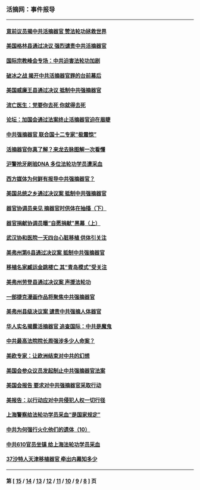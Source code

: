 ### 活摘网：事件报导
---
#### [意前议员揭中共活摘器官 赞法轮功拯救世界](../../pages/nf5877/n13203445.md?09030430) 
#### [美国格林县通过决议 强烈谴责中共活摘器官](../../pages/nf5877/n13119367.md?09030430) 
#### [国际宗教峰会专场：中共迫害法轮功加剧](../../pages/nf5877/n13088279.md?09030430) 
#### [破冰之战 揭开中共活摘器官罪的台前幕后](../../pages/nf5877/n13082457.md?09030430) 
#### [美国威廉王县通过决议 抵制中共强摘器官](../../pages/nf5877/n13056521.md?09030430) 
#### [流亡医生：党要你去死 你就得去死](../../pages/nf5877/n13052835.md?09030430) 
#### [论坛：加国会通过法案终止活摘器官迫在眉睫](../../pages/nf5877/n13029839.md?09030430) 
#### [中共强摘器官 联合国十二专家“极震惊”](../../pages/nf5877/n13024313.md?09030430) 
#### [活摘器官你真了解？来龙去脉图解一次看懂](../../pages/nf5877/n13013820.md?09030430) 
#### [沪警抢牙刷验DNA 多位法轮功学员遭采血](../../pages/nf5877/n12969218.md?09030430) 
#### [西方媒体为何鲜有报导中共强摘器官？](../../pages/nf5877/n12932034.md?09030430) 
#### [美国总统之乡通过决议案 抵制中共强摘器官](../../pages/nf5877/n12908242.md?09030430) 
#### [器官协调员亲见 摘器官时供体在抽搐（下）](../../pages/nf5877/n12898622.md?09030430) 
#### [器官捐献协调员曝“自愿捐献”黑幕（上）](../../pages/nf5877/n12878830.md?09030430) 
#### [武汉协和医院一天四台心脏移植 供体引关注](../../pages/nf5877/n12863175.md?09030430) 
#### [美弗州第6县通过决议案 抵制中共强摘器官](../../pages/nf5877/n12805218.md?09030430) 
#### [移植名家臧运金跳楼亡 其“青岛模式”受关注](../../pages/nf5877/n12803746.md?09030430) 
#### [美弗州劳登县通过决议案 声援法轮功](../../pages/nf5877/n12785715.md?09030430) 
#### [一部捷克漫画作品将聚焦中共强摘器官](../../pages/nf5877/n12785954.md?09030430) 
#### [美弗州县级决议案 谴责中共强摘人体器官](../../pages/nf5877/n12721290.md?09030430) 
#### [华人实名揭露活摘器官 追查国际：中共是魔鬼](../../pages/nf5877/n12691724.md?09030430) 
#### [中共最高法院院长周强涉多少人命案？](../../pages/nf5877/n12678074.md?09030430) 
#### [美欧专家：让欧洲结束对中共的幻想](../../pages/nf5877/n12652921.md?09030430) 
#### [美国会参众议员发起制止中共强摘器官法案](../../pages/nf5877/n12627668.md?09030430) 
#### [美国会报告 要求对中共强摘器官采取行动](../../pages/nf5877/n12448233.md?09030430) 
#### [美报告：以行动应对中共侵犯人权一切行径](../../pages/nf5877/n12443204.md?09030430) 
#### [上海警察给法轮功学员采血“是国家规定”](../../pages/nf5877/n12371027.md?09030430) 
#### [中共为何强行火化他们的遗体（10）](../../pages/nf5877/n12352363.md?09030430) 
#### [中共610官员坐镇 给上海法轮功学员采血](../../pages/nf5877/n12350295.md?09030430) 
#### [37沙特人天津移植器官 牵出内幕知多少](../../pages/nf5877/n12338586.md?09030430) 

---
#### 第 [ [15](./15.md?09030430) / [14](./14.md?09030430) / [13](./13.md?09030430) / [12](./12.md?09030430) / [11](./11.md?09030430) / [10](./10.md?09030430) / [9](./9.md?09030430) / [8](./8.md?09030430) ] 页
